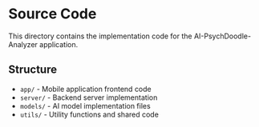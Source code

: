 # Source Code

This directory contains the implementation code for the AI-PsychDoodle-Analyzer application.

## Structure

- `app/` - Mobile application frontend code
- `server/` - Backend server implementation
- `models/` - AI model implementation files
- `utils/` - Utility functions and shared code
